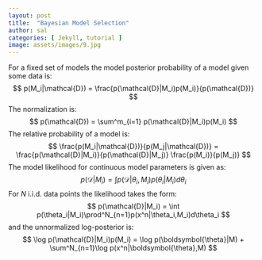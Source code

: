 ```yaml
---
layout: post
title:  "Bayesian Model Selection"
author: sal
categories: [ Jekyll, tutorial ]
image: assets/images/9.jpg
---
```

For a fixed set of models the model posterior probability of a model given some data is:
$$
    p(M_i|\mathcal{D}) = \frac{p(\mathcal{D}|M_i)p(M_i)}{p(\mathcal{D})}
$$
The normalization is:
$$
    p(\mathcal{D}) = \sum^m_{i=1} p(\mathcal{D}|M_i)p(M_i)
$$
The relative probability of a model is:
$$
    \frac{p(M_i|\mathcal{D})}{p(M_j|\mathcal{D})} = \frac{p(\mathcal{D}|M_i)}{p(\mathcal{D}|M_j)} \frac{p(M_i)}{p(M_j)}
$$
The model likelihood for continuous model parameters is given as:
$$
    p(\mathcal{D}|M_i) = \int p(\mathcal{D}|\theta_i,M_i)p(\theta_i|M_i)d\theta_i
$$
For $N$ i.i.d. data points the likelihood takes the form:
$$
    p(\mathcal{D}|M_i) = \int p(\theta_i|M_i)\prod^N_{n=1}p(x^n|\theta_i,M_i)d\theta_i
$$
and the unnormalized log-posterior is:
$$
    \log p(\mathcal{D}|M_i)p(M_i) = \log p(\boldsymbol{\theta}|M) + \sum^N_{n=1}\log p(x^n|\boldsymbol{\theta},M)
$$

